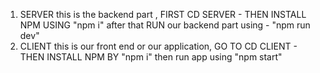 1) SERVER
   this is the backend part ,
   FIRST CD SERVER - THEN INSTALL NPM USING "npm i"
   after that RUN our backend part using - "npm run dev" 
2) CLIENT
   this is our front end or our application,
   GO TO CD CLIENT - THEN INSTALL NPM BY "npm i"
   then run app using "npm start"   
